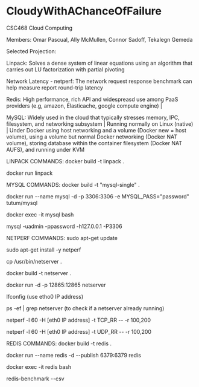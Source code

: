 # CloudyWithAChanceOfFailure
CSC468 Cloud Computing

Members: Omar Pascual, Ally McMullen, Connor Sadoff, Tekalegn Gemeda


Selected Projection:

Linpack: Solves a dense system of linear equations using an algorithm that carries out LU factorization with partial pivoting

Network Latency - netperf: The network request response benchmark can help measure report round-trip latency

Redis: High performance, rich API and widespreasd use among PaaS providers (e.g, amazon, Elasticache, google compute engine) |

MySQL: Widely used in the cloud that typically stresses memory, IPC, filesystem, and networking subsystem | Running normally on Linux (native) | Under Docker using host networking and a volume (Docker new = host volume), using a volume but normal Docker networking (Docker NAT volume), storing database within the container filesystem (Docker NAT AUFS), and running under KVM







LINPACK COMMANDS:
docker build -t linpack .

docker run linpack


MYSQL COMMANDS:
docker build -t "mysql-single" .

docker run --name mysql -d -p 3306:3306 -e MYSQL_PASS="password" tutum/mysql

docker exec -it mysql bash

mysql -uadmin -ppassword -h127.0.0.1 -P3306


NETPERF COMMANDS:
sudo apt-get update

sudo apt-get install -y netperf

cp /usr/bin/netserver . 

docker build -t netserver .

docker run -d -p 12865:12865 netserver 

Ifconfig (use etho0 IP address)

ps -ef | grep netserver (to check if a netserver already running)

netperf -l 60 -H [eth0 IP address] -t TCP_RR -- -r 100,200

netperf -l 60 -H [eth0 IP address] -t UDP_RR -- -r 100,200


REDIS COMMANDS: 
 docker build -t redis .     
  
 docker run --name redis -d --publish 6379:6379 redis  
 
 docker exec -it redis bash    

 redis-benchmark --csv

